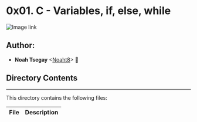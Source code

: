 # 0x01. C - Variables, if, else, while

![Image link]()

## Author:
* **Noah Tsegay** <[Noaht8](https://github.com/Noaht8)>  &#128511;

## Directory Contents
___

This directory contains the following files:

|File| Description|
|:-------|:-------|
